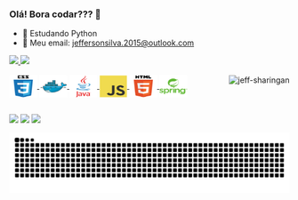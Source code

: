 ### Olá! Bora codar??? 👋

- 🌱 Estudando Python
- 💬 Meu email: jeffersonsilva.2015@outlook.com

<div>
  <a href="https://github.com/jeffleonardo">
  <img height="180em" src="https://github-readme-stats.vercel.app/api?username=jeffleonardo&show_icons=true&theme=great-gatsby&include_all_commits=true&count_private=true"/>
  <img height="180em" src="https://github-readme-stats.vercel.app/api/top-langs/?username=jeffleonardo&layout=compact&langs_count=7&theme=great-gatsby"/>
</div>
<div style="display: inline_block"><br>
  <img align="center" alt="jeff-css3" height="40" width="50" src="https://github.com/devicons/devicon/blob/master/icons/css3/css3-original-wordmark.svg">
  <img align="center" alt="jeff-docker" height="40" width="50" src="https://github.com/devicons/devicon/blob/master/icons/docker/docker-original.svg">
  <img align="center" alt="jeff-java" height="40" width="50" src="https://github.com/devicons/devicon/blob/master/icons/java/java-original-wordmark.svg">
  <img align="center" alt="jeff-javascript" height="40" width="50" src="https://github.com/devicons/devicon/blob/master/icons/javascript/javascript-original.svg">
  <img align="center" alt="jeff-html5" height="40" width="50" src="https://github.com/devicons/devicon/blob/master/icons/html5/html5-original-wordmark.svg">
  <img align="center" alt="jeff-spring" height="40" width="50" src="https://github.com/devicons/devicon/blob/master/icons/spring/spring-original-wordmark.svg"> 
  <img align="right" alt="jeff-sharingan" src="http://i867.photobucket.com/albums/ab233/razor931/gif.gif">
</div>
  
  ##

  <div> 
 <a href="https://discord.com/channels/@me" target="_blank"><img src="https://img.shields.io/badge/Discord-7289DA?style=for-the-badge&logo=discord&logoColor=white" target="_blank"></a> 
  <a href = "mailto:jefaomdp1@gmail.com"><img src="https://img.shields.io/badge/-Gmail-%23333?style=for-the-badge&logo=gmail&logoColor=white" target="_blank"></a>
  <a href="https://www.linkedin.com/in/jefferson-leonardo-268a591a2/" target="_blank"><img src="https://img.shields.io/badge/-LinkedIn-%230077B5?style=for-the-badge&logo=linkedin&logoColor=white" target="_blank"></a> 
 
  ![Snake animation](https://github.com/jeffleonardo/jeffleonardo/blob/output/github-contribution-grid-snake.svg)
 
</div>
